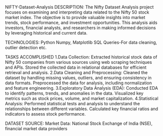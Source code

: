 NIFTY-Dataset-Analysis
DESCRIPTION: The Nifty Dataset Analysis project focuses on examining and interpreting data related to the Nifty 50 stock market index. The objective is to provide valuable insights into market trends, stock performance, and investment opportunities. This analysis aids investors, financial analysts, and researchers in making informed decisions by leveraging historical and current data.

TECHNOLOGIES: Python Numpy, Matplotlib SQL Queries-For data cleaning, outlier detection etc.

TASKS ACCOMPLISHED 1.Data Collection: Extracted historical stock data of Nifty 50 companies from various sources using web scraping techniques and APIs. Stored the collected data in relational databases for efficient retrieval and analysis. 2.Data Cleaning and Preprocessing: Cleaned the dataset by handling missing values, outliers, and ensuring consistency in data formats. Preprocessed the data for analysis, including normalization and feature engineering. 3.Exploratory Data Analysis (EDA): Conducted EDA to identify patterns, trends, and anomalies in the data. Visualized key metrics such as stock prices, volume, and market capitalization. 4.Statistical Analysis: Performed statistical tests and analysis to understand the relationships between different variables. Calculated key financial ratios and indicators to assess stock performance.

DATASET SOURCE: Market Data: National Stock Exchange of India (NSE), financial market data providers
